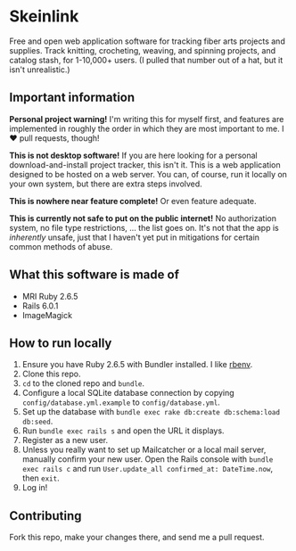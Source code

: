 # Skeinlink

Free and open web application software for tracking fiber arts projects and supplies. Track knitting, crocheting, weaving, and spinning projects, and catalog stash, for 1-10,000+ users. (I pulled that number out of a hat, but it isn't unrealistic.)

## Important information

**Personal project warning!** I'm writing this for myself first, and features are implemented in
roughly the order in which they are most important to me. I ❤️ pull requests, though!

**This is not desktop software!** If you are here looking for a personal download-and-install project
tracker, this isn't it. This is a web application designed to be hosted on a web server. You can, of
course, run it locally on your own system, but there are extra steps involved.

**This is nowhere near feature complete!** Or even feature adequate.

**This is currently not safe to put on the public internet!** No authorization system, no file type
restrictions, ... the list goes on. It's not that the app is *inherently* unsafe, just that I
haven't yet put in mitigations for certain common methods of abuse.

## What this software is made of

* MRI Ruby 2.6.5
* Rails 6.0.1
* ImageMagick

## How to run locally

1. Ensure you have Ruby 2.6.5 with Bundler installed. I like [rbenv](https://github.com/rbenv/rbenv).
2. Clone this repo.
3. `cd` to the cloned repo and `bundle`.
4. Configure a local SQLite database connection by copying `config/database.yml.example` to `config/database.yml`.
5. Set up the database with `bundle exec rake db:create db:schema:load db:seed`.
6. Run `bundle exec rails s` and open the URL it displays.
7. Register as a new user.
8. Unless you really want to set up Mailcatcher or a local mail server, manually confirm your new user. Open the Rails console with `bundle exec rails c` and run `User.update_all confirmed_at: DateTime.now`, then `exit`.
9. Log in!

## Contributing

Fork this repo, make your changes there, and send me a pull request.
